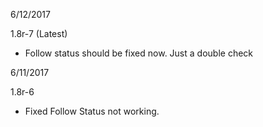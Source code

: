 6/12/2017

1.8r-7 (Latest)
 - Follow status should be fixed now. Just a double check


6/11/2017

1.8r-6
  - Fixed Follow Status not working.
